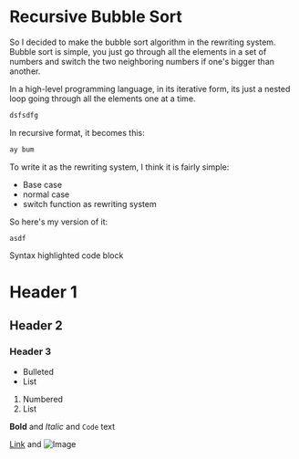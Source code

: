 # Recursive Bubble Sort

So I decided to make the bubble sort algorithm in the rewriting system. Bubble sort is simple, you just go through all the elements in a set of numbers and switch the two neighboring numbers if one's bigger than another. 

In a high-level programming language, in its iterative form, its just a nested loop going through all the elements one at a time.
````java
dsfsdfg
````
In recursive format, it becomes this:
````java
ay bum
````

To write it as the rewriting system, I think it is fairly simple: 
 - Base case
 - normal case
 - switch function as rewriting system
 
So here's my version of it:

````iosd
asdf
````
Syntax highlighted code block

# Header 1
## Header 2
### Header 3

- Bulleted
- List

1. Numbered
2. List

**Bold** and _Italic_ and `Code` text

[Link](url) and ![Image](src)
